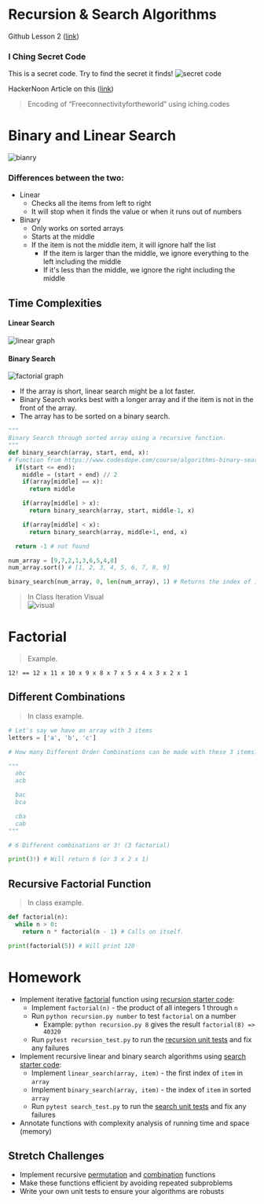 # Recursion & Search Algorithms
Github Lesson 2 ([link](https://github.com/Make-School-Courses/CS-1.3-Core-Data-Structures/blob/master/Lessons/RecursionSearchAlgorithms.md))

### I Ching Secret Code
This is a secret code. Try to find the secret it finds!
![secret code](../img/i-ching-secret-code.png)

HackerNoon Article on this ([link](https://hackernoon.com/bringing-a-classic-ancient-binary-encoding-back-to-the-future-17f79508400e))

> Encoding of “Freeconnectivityfortheworld” using iching.codes

# Binary and Linear Search
![bianry](../img/binary_search.gif)

### Differences between the two:
* Linear
  * Checks all the items from left to right
  * It will stop when it finds the value or when it runs out of numbers
* Binary
  * Only works on sorted arrays
  * Starts at the middle
  * If the item is not the middle item, it will ignore half the list
    * If the item is larger than the middle, we ignore everything to the left including the middle
    * If it's less than the middle, we ignore the right including the middle

## Time Complexities
#### Linear Search
![linear graph](../img/Medium-graph-linear.jpg)

#### Binary Search
![factorial graph](../img/Medium-graph-factorial.jpg)

* If the array is short, linear search might be a lot faster.
* Binary Search works best with a longer array and if the item is not in the front of the array.
* The array has to be sorted on a binary search.


```Python
"""
Binary Search through sorted array using a recursive function.
"""
def binary_search(array, start, end, x):
# Function from https://www.codesdope.com/course/algorithms-binary-search/
  if(start <= end):
    middle = (start + end) // 2
    if(array[middle] == x):
      return middle

    if(array[middle] > x):
      return binary_search(array, start, middle-1, x)

    if(array[middle] < x):
      return binary_search(array, middle+1, end, x)

  return -1 # not found

num_array = [9,7,2,1,3,6,5,4,8]
num_array.sort() # [1, 2, 3, 4, 5, 6, 7, 8, 9]

binary_search(num_array, 0, len(num_array), 1) # Returns the index of 1 (0)
```

> In Class Iteration Visual <br>
![visual](../img/binary-s-visual.jpg)

# Factorial
> Example.

```
12! == 12 x 11 x 10 x 9 x 8 x 7 x 5 x 4 x 3 x 2 x 1
```

## Different Combinations

> In class example.

```Python
# Let's say we have an array with 3 items
letters = ['a', 'b', 'c']

# How many Different Order Combinations can be made with these 3 items?

"""
  abc
  acb

  bac
  bca

  cba
  cab
"""

# 6 Different combinations or 3! (3 factorial)

print(3!) # Will return 6 (or 3 x 2 x 1)
```

## Recursive Factorial Function
> In class example.

```Python
def factorial(n):
  while n > 0:
    return n * factorial(n - 1) # Calls on itself.

print(factorial(5)) # Will print 120
```


# Homework
- Implement iterative [factorial](https://en.wikipedia.org/wiki/Factorial) function using [recursion starter code](https://github.com/Make-School-Courses/CS-1.3-Core-Data-Structures/blob/master/Code/recursion.py):
    - Implement `factorial(n)` - the product of all integers 1 through `n`
    - Run `python recursion.py number` to test `factorial` on a number
        - Example: `python recursion.py 8` gives the result `factorial(8) => 40320`
    - Run `pytest recursion_test.py` to run the [recursion unit tests](https://github.com/Make-School-Courses/CS-1.3-Core-Data-Structures/blob/master/Code/recursion_test.py) and fix any failures
- Implement recursive linear and binary search algorithms using [search starter code](https://github.com/Make-School-Courses/CS-1.3-Core-Data-Structures/blob/master/Code/search.py):
    - Implement `linear_search(array, item)` - the first index of `item` in `array`
    - Implement `binary_search(array, item)` - the index of `item` in sorted `array`
    - Run `pytest search_test.py` to run the [search unit tests](https://github.com/Make-School-Courses/CS-1.3-Core-Data-Structures/blob/master/Code/search_test.py) and fix any failures
- Annotate functions with complexity analysis of running time and space (memory)

## Stretch Challenges
- Implement recursive [permutation](https://en.wikipedia.org/wiki/Permutation) and [combination](https://en.wikipedia.org/wiki/Combination) functions
- Make these functions efficient by avoiding repeated subproblems
- Write your own unit tests to ensure your algorithms are robusts
